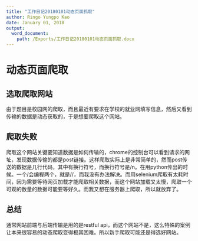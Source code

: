 ```yaml
---
title: "工作日记20180101动态页面抓取"
author: Ringo Yungpo Kao
date: January 01, 2018
output:
  word_document:
    path: /Exports/工作日记20180101动态页面抓取.docx
---
```

# 动态页面爬取

## 选取爬取网站
由于题目是校园网的爬取，而且最近有要求在学校的就业网填写信息，然后又看到传输的数据是动态获取的，于是想要爬取这个网站。

## 爬取失败
爬取这个网站关键要知道数据是如何传输的，chrome的控制台可以看到请求的网址，发现数据传输的都是post链接。这样爬取实际上是非常简单的，然而post传送的数据是几行代码，其中有换行符号，而换行符号是/n。在用python传出的时候。一个/会编程两个，就是//，而我没有办法解决。而用selenium爬取有太耗时间，因为需要等待网页加载才能爬取相关数据，而这个网站加载又太慢，爬取一个可观的数量的数据可能要等好久。而我又想在服务器上爬取，所以就放弃了。

## 总结
通常网站前端与后端传输是用的是restful api，而这个网站不是，这么特殊的案例让本来很容易的动态爬取变得极其困难。所以新手爬取可能还是得选好网站。